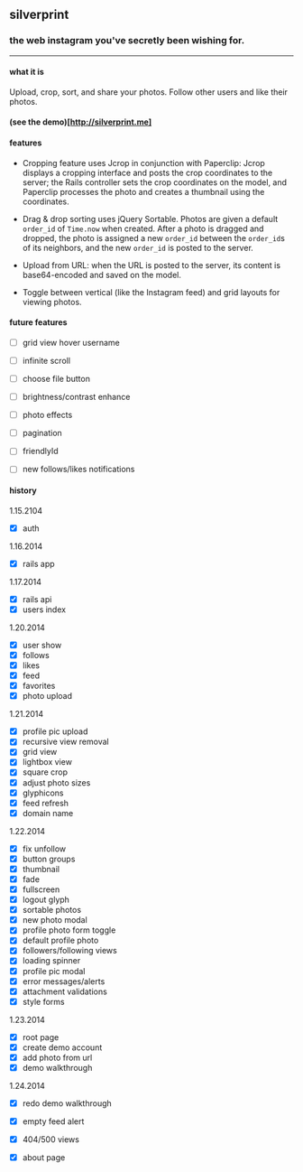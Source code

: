 ## silverprint

### the web instagram you've secretly been wishing for.

-----

#### what it is
Upload, crop, sort, and share your photos. Follow other users and like their photos.

#### (see the demo)[http://silverprint.me]

#### features

- Cropping feature uses Jcrop in conjunction with Paperclip: Jcrop displays a cropping interface and posts the crop coordinates to the server; the Rails controller sets the crop coordinates on the model, and Paperclip processes the photo and creates a thumbnail using the coordinates.

- Drag & drop sorting uses jQuery Sortable. Photos are given a default `order_id` of `Time.now` when created. After a photo is dragged and dropped, the photo is assigned a new `order_id` between the `order_id`s of its neighbors, and the new `order_id` is posted to the server.

- Upload from URL: when the URL is posted to the server, its content is base64-encoded and saved on the model.

- Toggle between vertical (like the Instagram feed) and grid layouts for viewing photos.


#### future features

- [ ] grid view hover username
- [ ] infinite scroll
- [ ] choose file button
- [ ] brightness/contrast enhance
- [ ] photo effects
- [ ] pagination
- [ ] friendlyId
- [ ] new follows/likes notifications


#### history

1.15.2104
- [x] auth

1.16.2014
- [x] rails app

1.17.2014
- [x] rails api
- [x] users index

1.20.2014
- [x] user show
- [x] follows
- [x] likes
- [x] feed
- [x] favorites
- [x] photo upload

1.21.2014
- [x] profile pic upload
- [x] recursive view removal
- [x] grid view
- [x] lightbox view
- [x] square crop
- [x] adjust photo sizes
- [x] glyphicons
- [x] feed refresh
- [x] domain name

1.22.2014
- [x] fix unfollow
- [x] button groups
- [x] thumbnail
- [x] fade
- [x] fullscreen
- [x] logout glyph
- [x] sortable photos
- [x] new photo modal
- [x] profile photo form toggle
- [x] default profile photo
- [x] followers/following views
- [x] loading spinner
- [x] profile pic modal
- [x] error messages/alerts
- [x] attachment validations
- [x] style forms

1.23.2014
- [x] root page
- [x] create demo account
- [x] add photo from url
- [x] demo walkthrough

1.24.2014
- [x] redo demo walkthrough
- [x] empty feed alert
- [x] 404/500 views
- [x] about page


